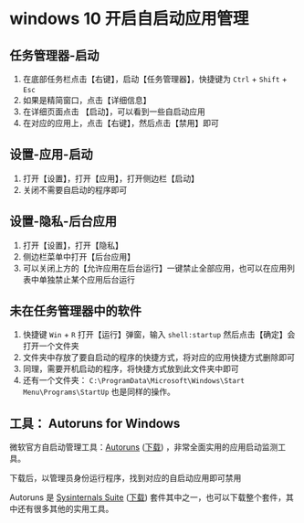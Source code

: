 # windows 10 开启自启动应用管理

## 任务管理器-启动

1. 在底部任务栏点击【右键】，启动【任务管理器】，快捷键为 `Ctrl` + `Shift` + `Esc`
2. 如果是精简窗口，点击【详细信息】
3. 在详细页面点击 【启动】，可以看到一些自启动应用
4. 在对应的应用上，点击【右键】，然后点击【禁用】即可

## 设置-应用-启动

1. 打开【设置】，打开【应用】，打开侧边栏【启动】
2. 关闭不需要自启动的程序即可

## 设置-隐私-后台应用

1. 打开【设置】，打开【隐私】
2. 侧边栏菜单中打开【后台应用】
3. 可以关闭上方的【允许应用在后台运行】一键禁止全部应用，也可以在应用列表中单独禁止某个应用后台运行

## 未在任务管理器中的软件

1. 快捷键 `Win` + `R` 打开【运行】弹窗，输入 `shell:startup` 然后点击【确定】会打开一个文件夹
2. 文件夹中存放了要自启动的程序的快捷方式，将对应的应用快捷方式删除即可
3. 同理，需要开机启动的程序，将快捷方式放到此文件夹中即可
4. 还有一个文件夹： `C:\ProgramData\Microsoft\Windows\Start Menu\Programs\StartUp` 也是同样的操作。

## 工具： Autoruns for Windows

微软官方自启动管理工具：[Autoruns](https://docs.microsoft.com/zh-cn/sysinternals/downloads/autoruns) ([下载](https://download.sysinternals.com/files/Autoruns.zip)) ，非常全面实用的应用启动监测工具。

下载后，以管理员身份运行程序，找到对应的自启动应用即可禁用

Autoruns 是 [Sysinternals Suite](https://docs.microsoft.com/zh-cn/sysinternals/downloads/sysinternals-suite) ([下载]((https://download.sysinternals.com/files/SysinternalsSuite.zip))) 套件其中之一，也可以下载整个套件，其中还有很多其他的实用工具。
